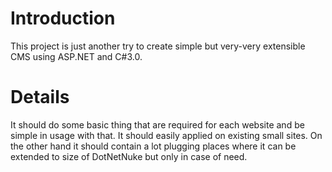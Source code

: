 # Introduction #
This project is just another try to create simple but very-very extensible CMS using ASP.NET and C#3.0.

# Details #
It should do some basic thing that are required for each website and be simple in usage with that. It should easily applied on existing small sites.
On the other hand it should contain a lot plugging places where it can be extended to size of DotNetNuke but only in case of need.